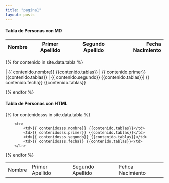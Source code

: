 ```yaml
---
title: "pagina1"
layout: posts
---
```


#### Tabla de Personas con MD

| Nombre  | Primer Apellido  | Segundo Apellido | Fecha Nacimiento|
|:------------- |:---------------:|:-------------:|---------------:|

{% for contenido in site.data.tabla  %}

| {{ contenido.nombre}} {{contenido.tablas}}      | {{ contenido.primer}} {{contenido.tablas}} | {{ contenido.segundo}} {{contenido.tablas}}| {{ contenido.fecha}} {{contenido.tablas}}

{% endfor %}

#### Tabla de Personas con HTML

<table>
        <tr>
            <td>Nombre</td> 
            <td>Primer Apellido</td>
            <td>Segundo Apellido</td>
            <td>Fehca Nacimiento</td>
        </tr>
{% for contenidosss in site.data.tabla  %}

        <tr>
            <td>{{ contenidosss.nombre}} {{contenido.tablas}}</td>
            <td>{{ contenidosss.primer}} {{contenido.tablas}}</td>
            <td>{{ contenidosss.segundo}} {{contenido.tablas}}</td>
            <td>{{ contenidosss.fecha}} {{contenido.tablas}}</td>
        </tr>

{% endfor %}
</table>
